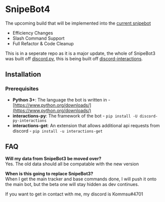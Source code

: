# SnipeBot4
The upcoming build that will be implemented into the [current snipebot](https://github.com/KommToby/SnipeBot3)
- Efficiency Changes
- Slash Command Support
- Full Refactor & Code Cleanup   

This is in a seperate repo as it is a major update, the whole of SnipeBot3 was built off [discord.py](https://discordpy.readthedocs.io/en/stable/), this is being built off [discord-interactions](https://discord-interactions.readthedocs.io).

## Installation  
### Prerequisites
- **Python 3+**: The language the bot is written in - [https://www.python.org/downloads/](https://www.python.org/downloads/)  
- **interactions-py**: The framework of the bot - `pip install -U discord-py-interactions`  
- **interactions-get**: An extension that allows additional api requests from discord - `pip install -u interactions-get`  

## FAQ
**Will my data from SnipeBot3 be moved over?**  
Yes. The old data should all be compatable with the new version

**When is this going to replace SnipeBot3?**  
When I get the main tracker and base commands done, I will push it onto the main bot, but the beta one will stay hidden as dev continues.  

If you want to get in contact with me, my discord is Kommsu#4701
